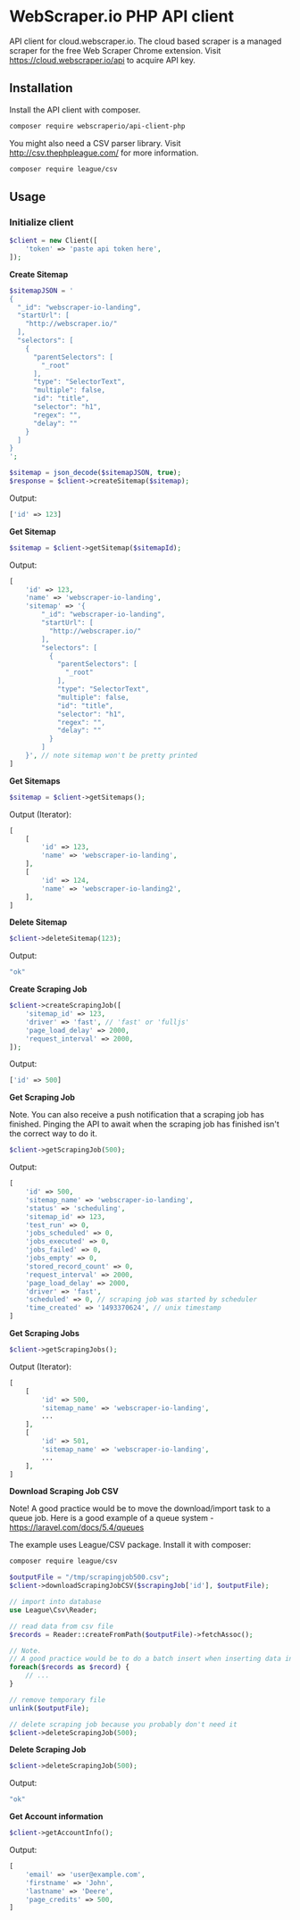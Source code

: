 # WebScraper.io PHP API client

API client for cloud.webscraper.io. The cloud based scraper is a managed 
scraper for the free Web Scraper Chrome extension. 
Visit https://cloud.webscraper.io/api to acquire API key.

## Installation

Install the API client with composer.
```bash
composer require webscraperio/api-client-php
```

You might also need a CSV parser library. Visit http://csv.thephpleague.com/ 
for more information.
```bash
composer require league/csv
```


## Usage

### Initialize client
```php
$client = new Client([
    'token' => 'paste api token here',
]);
```

**Create Sitemap**
```php
$sitemapJSON = '
{
  "_id": "webscraper-io-landing",
  "startUrl": [
    "http://webscraper.io/"
  ],
  "selectors": [
    {
      "parentSelectors": [
        "_root"
      ],
      "type": "SelectorText",
      "multiple": false,
      "id": "title",
      "selector": "h1",
      "regex": "",
      "delay": ""
    }
  ]
}
';

$sitemap = json_decode($sitemapJSON, true);
$response = $client->createSitemap($sitemap);
```
Output:
```php
['id' => 123]
```

**Get Sitemap**

```php
$sitemap = $client->getSitemap($sitemapId);
```

Output:
```php
[
    'id' => 123,
    'name' => 'webscraper-io-landing',
    'sitemap' => '{
        "_id": "webscraper-io-landing",
        "startUrl": [
          "http://webscraper.io/"
        ],
        "selectors": [
          {
            "parentSelectors": [
              "_root"
            ],
            "type": "SelectorText",
            "multiple": false,
            "id": "title",
            "selector": "h1",
            "regex": "",
            "delay": ""
          }
        ]
    }', // note sitemap won't be pretty printed
]
```

**Get Sitemaps**

```php
$sitemap = $client->getSitemaps();
```

Output (Iterator):
```php
[
    [
        'id' => 123,
        'name' => 'webscraper-io-landing',
    ],
    [
        'id' => 124,
        'name' => 'webscraper-io-landing2',
    ],
]
```

**Delete Sitemap**

```php
$client->deleteSitemap(123);
```

Output:
```php
"ok"
```

**Create Scraping Job**

```php
$client->createScrapingJob([
    'sitemap_id' => 123,
    'driver' => 'fast', // 'fast' or 'fulljs'
    'page_load_delay' => 2000,
    'request_interval' => 2000,
]);
```

Output:
```php
['id' => 500]
```

**Get Scraping Job**

Note. You can also receive a push notification that a scraping job has 
finished. Pinging the API to await when the scraping job has finished isn't 
the correct way to do it.

```php
$client->getScrapingJob(500);
```

Output:
```php
[
    'id' => 500,
    'sitemap_name' => 'webscraper-io-landing',
    'status' => 'scheduling',
    'sitemap_id' => 123,
    'test_run' => 0,
    'jobs_scheduled' => 0,
    'jobs_executed' => 0,
    'jobs_failed' => 0,
    'jobs_empty' => 0,
    'stored_record_count' => 0,
    'request_interval' => 2000,
    'page_load_delay' => 2000,
    'driver' => 'fast',
    'scheduled' => 0, // scraping job was started by scheduler
    'time_created' => '1493370624', // unix timestamp
]
```

**Get Scraping Jobs**

```php
$client->getScrapingJobs();
```

Output (Iterator):
```php
[
    [
        'id' => 500,
        'sitemap_name' => 'webscraper-io-landing',
        ...
    ],
    [
        'id' => 501,
        'sitemap_name' => 'webscraper-io-landing',
        ...
    ],
]
```

**Download Scraping Job CSV**

Note! A good practice would be to move the download/import task to a queue job.
Here is a good example of a queue system - https://laravel.com/docs/5.4/queues

The example uses League/CSV package. Install it with composer:
```bash
composer require league/csv
```

```php
$outputFile = "/tmp/scrapingjob500.csv";
$client->downloadScrapingJobCSV($scrapingJob['id'], $outputFile);

// import into database
use League\Csv\Reader;

// read data from csv file
$records = Reader::createFromPath($outputFile)->fetchAssoc();

// Note. 
// A good practice would be to do a batch insert when inserting data into database
foreach($records as $record) {
    // ...
}

// remove temporary file
unlink($outputFile);

// delete scraping job because you probably don't need it
$client->deleteScrapingJob(500);
```

**Delete Scraping Job**

```php
$client->deleteScrapingJob(500);
```

Output:
```php
"ok"
```

**Get Account information**

```php
$client->getAccountInfo();
```

Output:
```php
[
	'email' => 'user@example.com',
	'firstname' => 'John',
	'lastname' => 'Deere',
	'page_credits' => 500,
]
```

